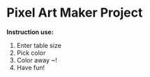# Pixel Art Maker Project

**Instruction use:**

1. Enter table size
2. Pick color
3. Color away ~!
4. Have fun!

